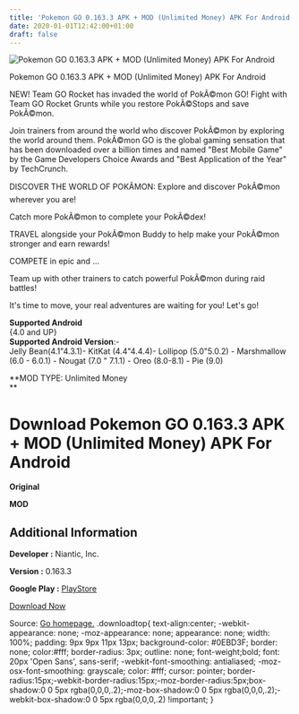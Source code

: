 ```yaml
---
title: 'Pokemon GO 0.163.3 APK + MOD (Unlimited Money) APK For Android'
date: 2020-01-01T12:42:00+01:00
draft: false
---
```


![Pokemon GO 0.163.3 APK + MOD (Unlimited Money) APK For Android](https://i2.wp.com/apkhome.net/wp-content/uploads/2020/01/Pokemon-GO-0.163.3-APK-MOD-Unlimited-Money.png "Pokemon GO 0.163.3 APK + MOD (Unlimited Money) APK For Android")

  

Pokemon GO 0.163.3 APK + MOD (Unlimited Money) APK For Android

NEW! Team GO Rocket has invaded the world of PokÃ©mon GO! Fight with Team GO Rocket Grunts while you restore PokÃ©Stops and save PokÃ©mon.

Join trainers from around the world who discover PokÃ©mon by exploring the world around them. PokÃ©mon GO is the global gaming sensation that has been downloaded over a billion times and named "Best Mobile Game" by the Game Developers Choice Awards and "Best Application of the Year" by TechCrunch.

DISCOVER THE WORLD OF POKÃMON: Explore and discover PokÃ©mon wherever you are!

Catch more PokÃ©mon to complete your PokÃ©dex!

TRAVEL alongside your PokÃ©mon Buddy to help make your PokÃ©mon stronger and earn rewards!

COMPETE in epic and ...

Team up with other trainers to catch powerful PokÃ©mon during raid battles!

It's time to move, your real adventures are waiting for you! Let's go!

**Supported Android**  
{4.0 and UP}  
**Supported Android Version**:-  
Jelly Bean(4.1"4.3.1)- KitKat (4.4"4.4.4)- Lollipop (5.0"5.0.2) - Marshmallow (6.0 - 6.0.1) - Nougat (7.0 " 7.1.1) - Oreo (8.0-8.1) - Pie (9.0)

**MOD TYPE: Unlimited Money  
**

Download Pokemon GO 0.163.3 APK + MOD (Unlimited Money) APK For Android
=======================================================================

**Original**

**MOD**

Additional Information
----------------------

**Developer :** Niantic, Inc.

**Version :** 0.163.3

**Google Play :** [PlayStore](https://play.google.com/store/apps/details?id=com.nianticlabs.pokemongo)

  

[Download Now](https://store4app.co/post/pokemon-go-0-163-3-apk-mod-unlimited-money-apk-for-android_1577878280)

  
Source: [Go homepage.](https://store4app.co/post/pokemon-go-0-163-3-apk-mod-unlimited-money-apk-for-android_1577878280) .downloadtop{ text-align:center; -webkit-appearance: none; -moz-appearance: none; appearance: none; width: 100%; padding: 9px 9px 11px 13px; background-color: #0EBD3F; border: none; color:#fff; border-radius: 3px; outline: none; font-weight;bold; font: 20px 'Open Sans', sans-serif; -webkit-font-smoothing: antialiased; -moz-osx-font-smoothing: grayscale; color: #fff; cursor: pointer; border-radius:15px;-webkit-border-radius:15px;-moz-border-radius:5px;box-shadow:0 0 5px rgba(0,0,0,.2);-moz-box-shadow:0 0 5px rgba(0,0,0,.2);-webkit-box-shadow:0 0 5px rgba(0,0,0,.2) !important; }